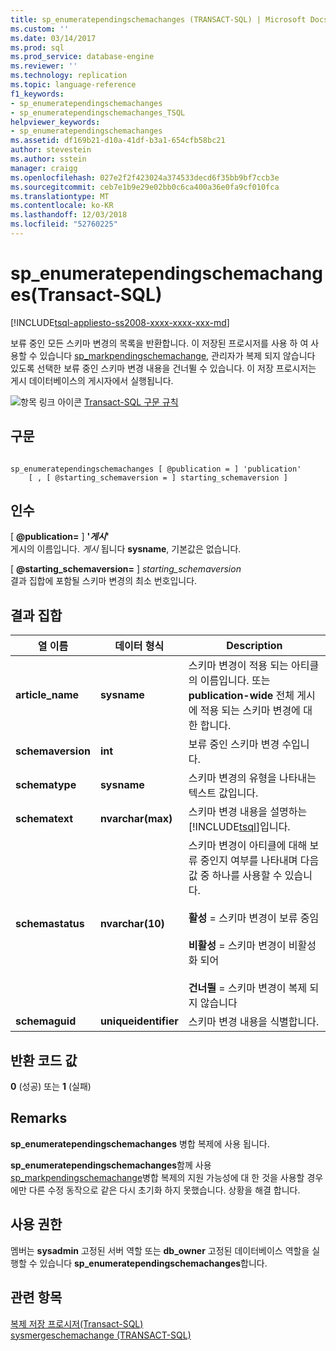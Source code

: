 ```yaml
---
title: sp_enumeratependingschemachanges (TRANSACT-SQL) | Microsoft Docs
ms.custom: ''
ms.date: 03/14/2017
ms.prod: sql
ms.prod_service: database-engine
ms.reviewer: ''
ms.technology: replication
ms.topic: language-reference
f1_keywords:
- sp_enumeratependingschemachanges
- sp_enumeratependingschemachanges_TSQL
helpviewer_keywords:
- sp_enumeratependingschemachanges
ms.assetid: df169b21-d10a-41df-b3a1-654cfb58bc21
author: stevestein
ms.author: sstein
manager: craigg
ms.openlocfilehash: 027e2f2f423024a374533decd6f35bb9bf7ccb3e
ms.sourcegitcommit: ceb7e1b9e29e02bb0c6ca400a36e0fa9cf010fca
ms.translationtype: MT
ms.contentlocale: ko-KR
ms.lasthandoff: 12/03/2018
ms.locfileid: "52760225"
---
```

# <a name="spenumeratependingschemachanges-transact-sql"></a>sp_enumeratependingschemachanges(Transact-SQL)
[!INCLUDE[tsql-appliesto-ss2008-xxxx-xxxx-xxx-md](../../includes/tsql-appliesto-ss2008-xxxx-xxxx-xxx-md.md)]

  보류 중인 모든 스키마 변경의 목록을 반환합니다. 이 저장된 프로시저를 사용 하 여 사용할 수 있습니다 [sp_markpendingschemachange](../../relational-databases/system-stored-procedures/sp-markpendingschemachange-transact-sql.md), 관리자가 복제 되지 않습니다 있도록 선택한 보류 중인 스키마 변경 내용을 건너뛸 수 있습니다. 이 저장 프로시저는 게시 데이터베이스의 게시자에서 실행됩니다.  
  
 ![항목 링크 아이콘](../../database-engine/configure-windows/media/topic-link.gif "항목 링크 아이콘") [Transact-SQL 구문 규칙](../../t-sql/language-elements/transact-sql-syntax-conventions-transact-sql.md)  
  
## <a name="syntax"></a>구문  
  
```  
  
sp_enumeratependingschemachanges [ @publication = ] 'publication'   
    [ , [ @starting_schemaversion = ] starting_schemaversion ]  
```  
  
## <a name="arguments"></a>인수  
 [  **@publication=** ] **'***게시***'**  
 게시의 이름입니다. *게시* 됩니다 **sysname**, 기본값은 없습니다.  
  
 [  **@starting_schemaversion=** ] *starting_schemaversion*  
 결과 집합에 포함될 스키마 변경의 최소 번호입니다.  
  
## <a name="result-set"></a>결과 집합  
  
|열 이름|데이터 형식|Description|  
|-----------------|---------------|-----------------|  
|**article_name**|**sysname**|스키마 변경이 적용 되는 아티클의 이름입니다. 또는 **publication-wide** 전체 게시에 적용 되는 스키마 변경에 대 한 합니다.|  
|**schemaversion**|**int**|보류 중인 스키마 변경 수입니다.|  
|**schematype**|**sysname**|스키마 변경의 유형을 나타내는 텍스트 값입니다.|  
|**schematext**|**nvarchar(max)**|스키마 변경 내용을 설명하는 [!INCLUDE[tsql](../../includes/tsql-md.md)]입니다.|  
|**schemastatus**|**nvarchar(10)**|스키마 변경이 아티클에 대해 보류 중인지 여부를 나타내며 다음 값 중 하나를 사용할 수 있습니다.<br /><br /> **활성** = 스키마 변경이 보류 중임<br /><br /> **비활성** = 스키마 변경이 비활성화 되어<br /><br /> **건너뛸** = 스키마 변경이 복제 되지 않습니다|  
|**schemaguid**|**uniqueidentifier**|스키마 변경 내용을 식별합니다.|  
  
## <a name="return-code-values"></a>반환 코드 값  
 **0** (성공) 또는 **1** (실패)  
  
## <a name="remarks"></a>Remarks  
 **sp_enumeratependingschemachanges** 병합 복제에 사용 됩니다.  
  
 **sp_enumeratependingschemachanges**함께 사용 [sp_markpendingschemachange](../../relational-databases/system-stored-procedures/sp-markpendingschemachange-transact-sql.md)병합 복제의 지원 가능성에 대 한 것을 사용할 경우에만 다른 수정 동작으로 같은 다시 초기화 하지 못했습니다. 상황을 해결 합니다.  
  
## <a name="permissions"></a>사용 권한  
 멤버는 **sysadmin** 고정된 서버 역할 또는 **db_owner** 고정된 데이터베이스 역할을 실행할 수 있습니다 **sp_enumeratependingschemachanges**합니다.  
  
## <a name="see-also"></a>관련 항목  
 [복제 저장 프로시저&#40;Transact-SQL&#41;](../../relational-databases/system-stored-procedures/replication-stored-procedures-transact-sql.md)   
 [sysmergeschemachange &#40;TRANSACT-SQL&#41;](../../relational-databases/system-tables/sysmergeschemachange-transact-sql.md)  
  
  
